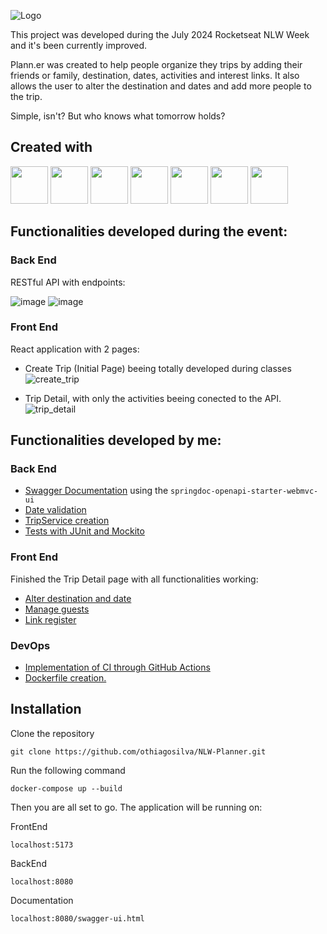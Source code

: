 ![Logo](https://github.com/user-attachments/assets/b2d98199-9158-44d1-85e9-b7d135498747)

This project was developed during the July 2024 Rocketseat NLW Week and it's been currently improved.

Plann.er was created to help people organize they trips by adding their friends or family, destination, dates, activities and interest links. 
It also allows the user to alter the destination and dates and add more people to the trip. 

Simple, isn't? But who knows what tomorrow holds?

## Created with
<img src="https://cdn.jsdelivr.net/gh/devicons/devicon@latest/icons/java/java-original.svg" heigth=60 width=60 /> <img src="https://cdn.jsdelivr.net/gh/devicons/devicon@latest/icons/spring/spring-original.svg" heigth=60 width=60> 
<img src="https://cdn.jsdelivr.net/gh/devicons/devicon@latest/icons/junit/junit-plain-wordmark.svg" height=60 width=60/> <img src="https://cdn.jsdelivr.net/gh/devicons/devicon@latest/icons/react/react-original.svg" heigth=60 width=60/>
<img src="https://cdn.jsdelivr.net/gh/devicons/devicon@latest/icons/typescript/typescript-original.svg" height=60 width=60 /> <img src="https://cdn.jsdelivr.net/gh/devicons/devicon@latest/icons/tailwindcss/tailwindcss-original.svg" height=60 width=60/>
<img src="https://cdn.jsdelivr.net/gh/devicons/devicon@latest/icons/swagger/swagger-original.svg" heigth=60 width=60/>
## Functionalities developed during the event:
### Back End
RESTful API with endpoints:

![image](https://github.com/user-attachments/assets/b9d6e2eb-cb83-4ee0-92b1-dd551776d23c)
![image](https://github.com/user-attachments/assets/f7bfa72f-92a5-48bf-9abd-aa4bd1f1f631)

### Front End
React application with 2 pages:
- Create Trip (Initial Page) beeing totally developed during classes
![create_trip](https://github.com/user-attachments/assets/52e9175d-64dc-4557-802c-413a1293aeb4)

- Trip Detail, with only the activities beeing conected to the API.
![trip_detail](https://github.com/user-attachments/assets/4e616469-11f7-4897-8317-e7e4c8d56f46)


## Functionalities developed by me:
### Back End
- [Swagger Documentation](https://github.com/othiagosilva/NLW-Planner/commit/b014edd0a8177418ed6754b28fd4f1e1bc941cc6) using the ``` springdoc-openapi-starter-webmvc-ui ```
- [Date validation](https://github.com/othiagosilva/NLW-Planner/commit/2ca3c88af9e48fb017b4b7b3c1332749604dc75f)
- [TripService creation](https://github.com/othiagosilva/NLW-Planner/commit/047726d12029af28a16acb084feff8d75b2ac368)
- [Tests with JUnit and Mockito](https://github.com/othiagosilva/NLW-Planner/commit/981299c52c680f1096a0ee00486c4130e3b206fd)

### Front End
Finished the Trip Detail page with all functionalities working:
- [Alter destination and date](https://github.com/othiagosilva/NLW-Planner/commit/797395abf22b498421d3c489ae6d67dd16f200b0)
- [Manage guests](https://github.com/othiagosilva/NLW-Planner/commit/e8660b8402944a1427619eff026b878dcf96df8d)
- [Link register](https://github.com/othiagosilva/NLW-Planner/commit/e6504812159fcc8f0fd28708cccb60f56ce0ec42)

### DevOps
- [Implementation of CI through GitHub Actions](https://github.com/othiagosilva/NLW-Planner/commit/667ebfd5d9bb16cc2b75f39ad9fa88cdb524c0f3)
- [Dockerfile creation.](https://github.com/othiagosilva/NLW-Planner/commit/8276c0d948d828d1e5a162451d226ef4bf08f21d)

## Installation

Clone the repository
```
git clone https://github.com/othiagosilva/NLW-Planner.git
```

Run the following command
```
docker-compose up --build
```

Then you are all set to go. The application will be running on:

FrontEnd
```
localhost:5173
```
BackEnd
```
localhost:8080
```
Documentation
```
localhost:8080/swagger-ui.html
```

